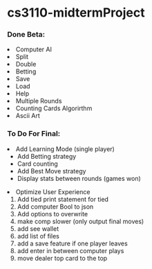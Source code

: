 # cs3110-midtermProject

### <a>Done Beta:</a>

<li>Computer AI
<li>Split
<li>Double
<li>Betting
<li>Save
<li>Load
<li>Help
<li>Multiple Rounds
<li>Counting Cards Algorirthm
<li>Ascii Art

### <a>To Do For Final:</a>

<li>Add Learning Mode (single player) <ul>
  <li>Add Betting strategy
  <li>Card counting
  <li>Add Best Move strategy
  <li>Display stats between rounds (games won) 
</ul>
<li>Optimize User Experience

<ol>
  <li>Add tied print statement for tied
  <li>Add computer Bool to json
  <li>Add options to overwrite
  <li>make comp slower (only output final moves)
  <li>add see wallet
  <li>add list of files
  <li>add a save feature if one player leaves
  <li>add enter in between computer plays
  <li>move dealer top card to the top
</ol>